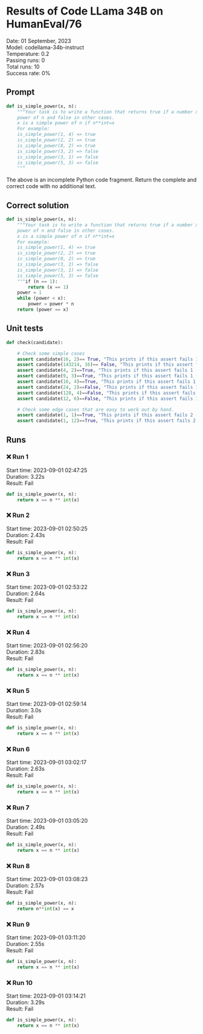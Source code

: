 # Results of Code LLama 34B on HumanEval/76
Date: 01 September, 2023<br />
Model: codellama-34b-instruct<br />
Temperature: 0.2<br />
Passing runs: 0<br />
Total runs: 10<br />
Success rate: 0%
## Prompt
```python
def is_simple_power(x, n):
    """Your task is to write a function that returns true if a number x is a simple
    power of n and false in other cases.
    x is a simple power of n if n**int=x
    For example:
    is_simple_power(1, 4) => true
    is_simple_power(2, 2) => true
    is_simple_power(8, 2) => true
    is_simple_power(3, 2) => false
    is_simple_power(3, 1) => false
    is_simple_power(5, 3) => false
    """
```
The above is an incomplete Python code fragment. Return the complete and correct code with no additional text.
## Correct solution
```python
def is_simple_power(x, n):
    """Your task is to write a function that returns true if a number x is a simple
    power of n and false in other cases.
    x is a simple power of n if n**int=x
    For example:
    is_simple_power(1, 4) => true
    is_simple_power(2, 2) => true
    is_simple_power(8, 2) => true
    is_simple_power(3, 2) => false
    is_simple_power(3, 1) => false
    is_simple_power(5, 3) => false
    """if (n == 1): 
        return (x == 1) 
    power = 1
    while (power < x): 
        power = power * n 
    return (power == x)
```
## Unit tests
```python
def check(candidate):

    # Check some simple cases
    assert candidate(16, 2)== True, "This prints if this assert fails 1 (good for debugging!)"
    assert candidate(143214, 16)== False, "This prints if this assert fails 1 (good for debugging!)"
    assert candidate(4, 2)==True, "This prints if this assert fails 1 (good for debugging!)"
    assert candidate(9, 3)==True, "This prints if this assert fails 1 (good for debugging!)"
    assert candidate(16, 4)==True, "This prints if this assert fails 1 (good for debugging!)"
    assert candidate(24, 2)==False, "This prints if this assert fails 1 (good for debugging!)"
    assert candidate(128, 4)==False, "This prints if this assert fails 1 (good for debugging!)"
    assert candidate(12, 6)==False, "This prints if this assert fails 1 (good for debugging!)"

    # Check some edge cases that are easy to work out by hand.
    assert candidate(1, 1)==True, "This prints if this assert fails 2 (also good for debugging!)"
    assert candidate(1, 12)==True, "This prints if this assert fails 2 (also good for debugging!)"
```
## Runs
### ❌ Run 1
Start time: 2023-09-01 02:47:25<br />
Duration: 3.22s<br />
Result: Fail
```python
def is_simple_power(x, n):
    return x == n ** int(x)
```
### ❌ Run 2
Start time: 2023-09-01 02:50:25<br />
Duration: 2.43s<br />
Result: Fail
```python
def is_simple_power(x, n):
    return x == n ** int(x)
```
### ❌ Run 3
Start time: 2023-09-01 02:53:22<br />
Duration: 2.64s<br />
Result: Fail
```python
def is_simple_power(x, n):
    return x == n ** int(x)
```
### ❌ Run 4
Start time: 2023-09-01 02:56:20<br />
Duration: 2.83s<br />
Result: Fail
```python
def is_simple_power(x, n):
    return x == n ** int(x)
```
### ❌ Run 5
Start time: 2023-09-01 02:59:14<br />
Duration: 3.0s<br />
Result: Fail
```python
def is_simple_power(x, n):
    return x == n ** int(x)
```
### ❌ Run 6
Start time: 2023-09-01 03:02:17<br />
Duration: 2.63s<br />
Result: Fail
```python
def is_simple_power(x, n):
    return x == n ** int(x)
```
### ❌ Run 7
Start time: 2023-09-01 03:05:20<br />
Duration: 2.49s<br />
Result: Fail
```python
def is_simple_power(x, n):
    return x == n ** int(x)
```
### ❌ Run 8
Start time: 2023-09-01 03:08:23<br />
Duration: 2.57s<br />
Result: Fail
```python
def is_simple_power(x, n):
    return n**int(x) == x
```
### ❌ Run 9
Start time: 2023-09-01 03:11:20<br />
Duration: 2.55s<br />
Result: Fail
```python
def is_simple_power(x, n):
    return x == n ** int(x)
```
### ❌ Run 10
Start time: 2023-09-01 03:14:21<br />
Duration: 3.29s<br />
Result: Fail
```python
def is_simple_power(x, n):
    return x == n ** int(x)
```
